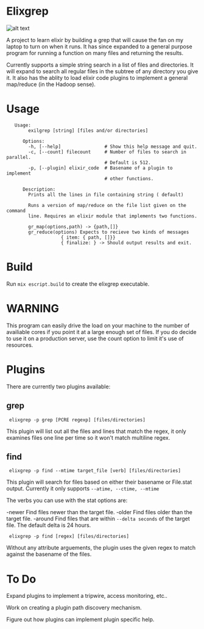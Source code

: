 Elixgrep
========

![alt text](https://api.travis-ci.org/bbense/elixgrep.png "Travis CI build status")

A project to learn elixir by building a grep that will cause the fan on my laptop to
turn on when it runs. It has since expanded to a general purpose program for running
a function on many files and returning the results. 

Currently supports a simple string search in a list of files and directories. It will
expand to search all regular files in the subtree of any directory you give it. It
also has the ablity to load elixir code plugins to implement a general map/reduce 
(in the Hadoop sense). 



Usage
=======
```
   Usage:
        exilgrep [string] [files and/or directories]
 
      Options:
        -h, [--help]                # Show this help message and quit.
        -c, [--count] filecount     # Number of files to search in parallel.
                                    # Default is 512.
        -p, [--plugin] elixir_code  # Basename of a plugin to implement 
                                    # other functions. 
 
      Description:
        Prints all the lines in file containing string ( default) 

        Runs a version of map/reduce on the file list given on the command
        line. Requires an elixir module that implements two functions. 

        gr_map(options,path) -> {path,[]}
        gr_reduce(options) Expects to recieve two kinds of messages 
                    { item: { path, []}}
                    { finalize: } -> Should output results and exit.
```

Build
=====

Run `mix escript.build` to create the elixgrep executable. 

WARNING
========

This program can easily drive the load on your machine to the number of availiable cores
if you point it at a large enough set of files. If you do decide to use it on a production
server, use the count option to limit it's use of resources.

Plugins
========

There are currently two plugins available: 

grep
----
     elixgrep -p grep [PCRE regexp] [files/directories]

This plugin will list out all the files and lines that 
match the regex, it only examines files one line per time
so it won't match multiline regex.

find
----
     elixgrep -p find --mtime target_file [verb] [files/directories]

This plugin will search for files based on either their basename or 
File.stat output. Currently it only supports `--atime, --ctime, --mtime`

The verbs you can use with the stat options are:

-newer   Find files newer than the target file.
-older   Find files older than the target file.
-around  Find files that are within `--delta seconds` of the target file. The default delta is 24 hours. 

     elixgrep -p find [regex] [files/directories]

Without any attribute arguements, the plugin uses the given regex
to match against the basename of the files. 


To Do
=====

Expand plugins to implement a tripwire, access monitoring, etc.. 

Work on creating a plugin path discovery mechanism.

Figure out how plugins can implement plugin specific help.  